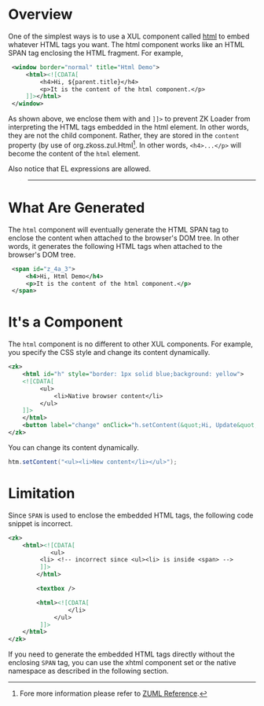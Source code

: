 # Overview

One of the simplest ways is to use a XUL component called
[html]({{site.baseurl}}/zk_component_ref/essential_components/html) to
embed whatever HTML tags you want. The html component works like an HTML
SPAN tag enclosing the HTML fragment. For example,

```xml
 <window border="normal" title="Html Demo">
     <html><![CDATA[
         <h4>Hi, ${parent.title}</h4>
         <p>It is the content of the html component.</p>
     ]]></html>
 </window>
```

As shown above, we enclose them with and `]]>` to prevent ZK Loader from
interpreting the HTML tags embedded in the html element. In other words,
they are not the child component. Rather, they are stored in the
`content` property (by use of
<javadoc method="setContent(java.lang.String)">org.zkoss.zul.Html</javadoc>[^1].
In other words, `<h4>...</p>` will become the content of the `html`
element.

Also notice that EL expressions are allowed.

> ------------------------------------------------------------------------
>
> <references/>

# What Are Generated

The `html` component will eventually generate the HTML SPAN tag to
enclose the content when attached to the browser's DOM tree. In other
words, it generates the following HTML tags when attached to the
browser's DOM tree.

```xml
 <span id="z_4a_3">
     <h4>Hi, Html Demo</h4>
     <p>It is the content of the html component.</p>
 </span>
```

# It's a Component

The `html` component is no different to other XUL components. For
example, you specify the CSS style and change its content dynamically.

```xml
<zk>
    <html id="h" style="border: 1px solid blue;background: yellow">
    <![CDATA[
         <ul>
             <li>Native browser content</li>
         </ul>
    ]]>
    </html>
    <button label="change" onClick="h.setContent(&quot;Hi, Update&quot;)" />
</zk>
```

You can change its content dynamically.

```java
htm.setContent("<ul><li>New content</li></ul>");
```

# Limitation

Since `SPAN` is used to enclose the embedded HTML tags, the following
code snippet is incorrect.

```xml
<zk>
    <html><![CDATA[
            <ul>
         <li> <!-- incorrect since <ul><li> is inside <span> -->
         ]]>
        </html>

        <textbox />

        <html><![CDATA[
                 </li>
             </ul>
         ]]>
    </html>
</zk>
```

If you need to generate the embedded HTML tags directly without the
enclosing `SPAN` tag, you can use the xhtml component set or the native
namespace as described in the following section.

[^1]: Fore more information please refer to [ZUML
    Reference](ZUML_Reference/ZUML/Texts).
